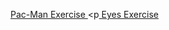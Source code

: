<a href="http://cforozco.github.io/Pac-man-Exercise"> Pac-Man Exercise </a>
<p<a href="http://cforozco.github.io/eyes"> Eyes Exercise </a></p>
